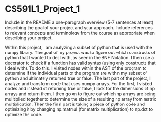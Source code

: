 # CS591L1_Project_1

Include in the README a one-paragraph overview (5-7 sentences at least) describing the goal 
of your project and your approach. Include references to relevant concepts and terminology 
from the course as appropriate when describing your project.

Within this project, I am analyzing a subset of python that is used with the numpy library. The goal of my project was to figure out which constructs of python that I wanted to deal with, as seen in the BNF Notation.
I then use a decorator to check if a function has valid syntax (using only constructs that I deal with). To do this, I visited nodes within the AST of the program to determine if the individual parts of the program are within my subset of python and ultimately returned true or false.
The last part of the project, I analyze and transform code that uses numpy arrays. For the first, I visited nodes and instead of returning true or false, I look for the dimensions of np arrays and return them. I then go on to figure out which np arrays are being mulitiplied together to determine the size of a resulting np array from matrix multiplication.
Then the final part is taking a piece of python code and optimizing it by changing np.matmul (for matrix multiplication) to np.dot to optimize the code.